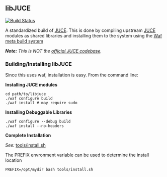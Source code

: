 ## libJUCE

[![Build Status](https://travis-ci.org/kushview/libjuce.svg?branch=master)](https://travis-ci.org/kushview/libjuce)

A standardized build of [JUCE](http://www.juce.com). This is done by compiling upstream [JUCE](http://www.juce.com) modules as shared libraries and installing them to the system using the [Waf meta build system](https://waf.io)

_**Note:** This is NOT the [official JUCE codebase](https://github.com/WeAreROLI/JUCE.git)._

### Building/Installing libJUCE
Since this uses waf, installation is easy. From the command line:

__Installing JUCE modules__
```
cd path/to/libjuce
./waf configure build
./waf install # may require sudo
```

__Installing Debuggable Libraries__
```
./waf configure --debug build
./waf install --no-headers
```

__Complete Installation__

_See:_ [tools/install.sh](tools/install.sh)

The PREFIX envronment variable can be used to determine the install location

```
PREFIX=/opt/mydir bash tools/install.sh
```
